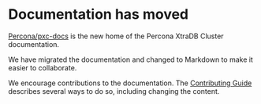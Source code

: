 # Documentation has moved

[Percona/pxc-docs](https://github.com/percona/pxc-docs) is the new home of the Percona XtraDB Cluster documentation.

We have migrated the documentation and changed to Markdown to make it easier to collaborate.

We encourage contributions to the documentation. The [Contributing Guide](https://github.com/percona/pxc-docs/blob/8.0/contributing.md) describes several ways to do so, including changing the content.

